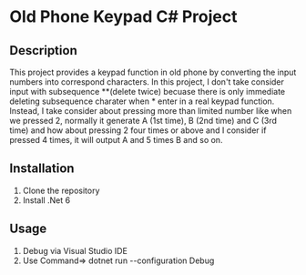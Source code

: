 ﻿# Old Phone Keypad C# Project

## Description
This project provides a keypad function in old phone by converting the input numbers into correspond characters.
In this project, I don't take consider input with subsequence **(delete twice) becuase there is only immediate deleting subsequence charater when * enter in a real keypad function.
Instead, I take consider about pressing more than limited number like when we pressed 2, normally it generate A (1st time), B (2nd time) and C (3rd time) and how about pressing 2 four times or above and I consider if pressed 4 times, it will output A and 5 times B and so on.



## Installation
1. Clone the repository
2. Install .Net 6


## Usage
1. Debug via Visual Studio IDE
2. Use Command=> dotnet run --configuration Debug